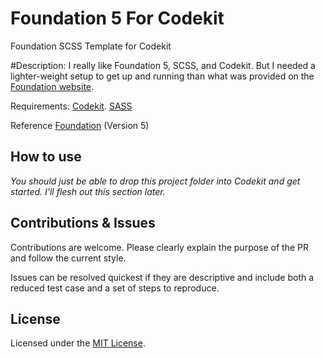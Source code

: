 Foundation 5 For Codekit
==================

Foundation SCSS Template for Codekit

#Description:
I really like Foundation 5, SCSS, and Codekit. But I needed a lighter-weight setup to get up and running than what was provided on the [Foundation website](http://foundation.zurb.com/docs/sass.html).

Requirements:
[Codekit](http://incident57.com/codekit/).
[SASS](http://sass-lang.com/)

Reference
[Foundation](http://foundation.zurb.com/) (Version 5)

## How to use
*You should just be able to drop this project folder into Codekit and get started. I'll flesh out this section later.*

## Contributions & Issues

Contributions are welcome. Please clearly explain the purpose of the PR and follow the current style.

Issues can be resolved quickest if they are descriptive and include both a reduced test case and a set of steps to reproduce.

## License

Licensed under the [MIT License](http://www.opensource.org/licenses/mit-license.php).
